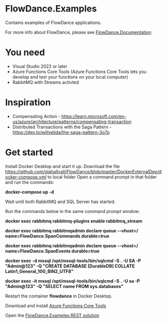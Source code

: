 # FlowDance.Examples
Contains examples of FlowDance applications.

For more info about FlowDance, please see [FlowDance.Documentation](https://olahallvall.github.io/FlowDance.Documentation/)

# You need
* Visual Studio 2022 or later
* Azure Functions Core Tools (Azure Functions Core Tools lets you develop and test your functions on your local computer)
* RabbitMQ with Streams activted

# Inspiration
* Compensating Action - https://learn.microsoft.com/en-us/azure/architecture/patterns/compensating-transaction
* Distributed Transactions with the Saga Pattern - https://dev.to/willvelida/the-saga-pattern-3o7p

# Get started
Install Docker Desktop and start it up.
Download the file https://github.com/olahallvall/FlowDance/blob/master/DockerExternalDep/docker-compose.yml to local folder
Open a command prompt in that folder and run the commands: 
 
**docker-compose up -d**

Wait until both RabbitMQ and SQL Server has started.

Run the commands below in the same command prompt window: 

**docker exec rabbitmq rabbitmq-plugins enable rabbitmq_stream**

**docker exec rabbitmq rabbitmqadmin declare queue --vhost=/ name=FlowDance.SpanCommands durable=true**

**docker exec rabbitmq rabbitmqadmin declare queue --vhost=/ name=FlowDance.SpanEvents durable=true**
 
**docker exec -d mssql /opt/mssql-tools/bin/sqlcmd -S . -U SA -P "Admin@123" -Q "CREATE DATABASE [DurableDB] COLLATE Latin1_General_100_BIN2_UTF8"**

**docker exec -it mssql /opt/mssql-tools/bin/sqlcmd -S . -U sa -P "Admin@123" -Q "SELECT name FROM sys.databases"**
 
Restart the container **flowdance** in Docker Desktop. 

Download and install [Azure Functions Core Tools](https://go.microsoft.com/fwlink/?linkid=2174087)

Open the [FlowDance.Examples.REST solution](https://github.com/olahallvall/FlowDance.Examples/blob/main/FlowDance.Examples.REST.sln)  
